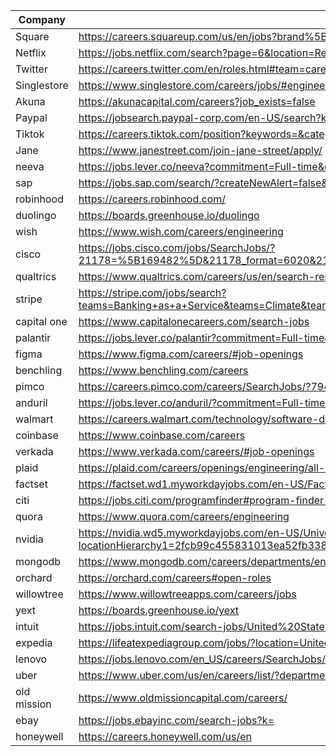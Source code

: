 | Company | Link |
| --- | --- |
|Square | https://careers.squareup.com/us/en/jobs?brand%5B%5D=Square&role%5B%5D=Software%20Engineering&type%5B%5D=Full-time
|Netflix|https://jobs.netflix.com/search?page=6&location=Remote%2C%20United%20States~Allen%2C%20Texas~Austin%2C%20Texas~Los%20Angeles%2C%20California~Los%20Gatos%2C%20California
| Twitter | https://careers.twitter.com/en/roles.html#team=careers-twitter%3Asr%2Fteam%2Fsoftware-engineering
| Singlestore|https://www.singlestore.com/careers/jobs/#engineering
|Akuna|https://akunacapital.com/careers?job_exists=false
|Paypal|https://jobsearch.paypal-corp.com/en-US/search?keywords=graduate&location=&facetcountry=us
|Tiktok|https://careers.tiktok.com/position?keywords=&category=&location=CT_243%2CCT_94%2CCT_157%2CCT_114&project=&type=2&job_hot_flag=&current=2&limit=10&functionCategory=
|Jane|https://www.janestreet.com/join-jane-street/apply/
|neeva|https://jobs.lever.co/neeva?commitment=Full-time&department=Neeva.xyz&team=Software%20Engineering
|sap|https://jobs.sap.com/search/?createNewAlert=false&q=&locationsearch=&optionsFacetsDD_department=Software-Design+and+Development&optionsFacetsDD_customfield3=Graduate&optionsFacetsDD_country=US
|robinhood|https://careers.robinhood.com/
|duolingo|https://boards.greenhouse.io/duolingo
|wish|https://www.wish.com/careers/engineering
|cisco|https://jobs.cisco.com/jobs/SearchJobs/?21178=%5B169482%5D&21178_format=6020&21180=%5B164%5D&21180_format=6022&21181=%5B187%5D&21181_format=6023&21183=%5B34442672%2C174%2C175%2C177%2C178%2C179%2C180%2C211849%2C176%2C181%5D&21183_format=6024&listFilterMode=1
|qualtrics|https://www.qualtrics.com/careers/us/en/search-results?keywords=new%20grad&from=40&s=1
|stripe|https://stripe.com/jobs/search?teams=Banking+as+a+Service&teams=Climate&teams=Connect&teams=Crypto&teams=Mobile&teams=New+Financial+Products&teams=Payments&teams=Platform&teams=Revenue+%26+Financial+Management&teams=Tax&teams=Terminal&remote_locations=North+America--US+Remote
|capital one|https://www.capitalonecareers.com/search-jobs
|palantir|https://jobs.lever.co/palantir?commitment=Full-time&team=Dev
|figma| https://www.figma.com/careers/#job-openings
|benchling|https://www.benchling.com/careers
|pimco|https://careers.pimco.com/careers/SearchJobs/?794=%5B1266%2C1258%5D&794_format=659&795=%5B1363%5D&795_format=660&listFilterMode=1&folderSort=postedDate&folderSortDirection=DESC&folderOffset=0
|anduril|https://jobs.lever.co/anduril/?commitment=Full-time&department=Anduril%20-%20Software&team=Software%20Engineering
|walmart|https://careers.walmart.com/technology/software-development-and-engineering
|coinbase|https://www.coinbase.com/careers
|verkada|https://www.verkada.com/careers/#job-openings
|plaid|https://plaid.com/careers/openings/engineering/all-locations/
|factset|https://factset.wd1.myworkdayjobs.com/en-US/FactSetCareers?q=2022&timeType=9189f30ce6150127b3df0c88e70d7500&jobFamilyGroup=b1a56753eb2c015265529116f701208f
|citi|https://jobs.citi.com/programfinder#program-finder-wrapper
|quora|https://www.quora.com/careers/engineering
|nvidia|https://nvidia.wd5.myworkdayjobs.com/en-US/UniversityJobs?locationHierarchy1=2fcb99c455831013ea52fb338f2932d8&timeType=5509c0b5959810ac0029943377d47364&jobFamilyGroup=0c40f6bd1d8f10ae43ffaefd46dc7e78&workerSubType=ab40a98049581037a3ada55b087049b7
|mongodb|https://www.mongodb.com/careers/departments/engineering
|orchard|https://orchard.com/careers#open-roles
willowtree|https://www.willowtreeapps.com/careers/jobs
yext|https://boards.greenhouse.io/yext
intuit|https://jobs.intuit.com/search-jobs/United%20States/27595/2/6252001/39x76/-98x5/50/2
expedia|https://lifeatexpediagroup.com/jobs/?location=United%20States%20-%20California|United%20States%20-%20California%20-%20San%20Diego|United%20States%20-%20California%20-%20San%20Francisco|United%20States%20-%20California%20-%20West%20Hollywood|United%20States%20-%20Colorado%20-%20Denver|United%20States%20-%20Florida%20-%20Miami|United%20States%20-%20Georgia%20-%20Atlanta|United%20States%20-%20Hawaii%20-%20Honolulu|United%20States%20-%20Illinois%20-%20Chicago|United%20States%20-%20Missouri%20-%20Springfield|United%20States%20-%20Nevada%20-%20Las%20Vegas|United%20States%20-%20New%20York|United%20States%20-%20Texas%20-%20Austin|United%20States%20-%20Texas%20-%20Dallas|United%20States%20-%20Washington|United%20States%20-%20Washington%20-%20Seattle&job_function=Development&page=3
lenovo|https://jobs.lenovo.com/en_US/careers/SearchJobs/?12523=%5B488%5D&12523_format=4285&1808=%5B326205%5D&1808_format=1054&listFilterMode=1&jobSort=relevancy&jobRecordsPerPage=10&jobOffset=10&sort=relevancy
uber|https://www.uber.com/us/en/careers/list/?department=University
old mission|https://www.oldmissioncapital.com/careers/
ebay|https://jobs.ebayinc.com/search-jobs?k=
honeywell|https://careers.honeywell.com/us/en
